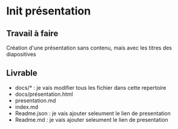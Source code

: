 # Init présentation

## Travail à faire 
Création d'une présentation sans contenu, mais avec les titres des diapositives
## Livrable 
- docs/* : je vais modifier tous les fichier dans cette repertoire
- docs/présentation.html
- presentation.md
- index.md
- Readme.json : je vais ajouter seleument le lien de presentation
- Readme.md  : je vais ajouter seleument le lien de presentation
